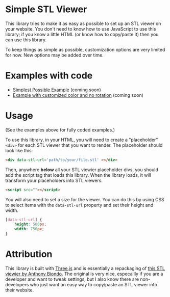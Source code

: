 # Simple STL Viewer

This library tries to make it as easy as possible to set up an STL viewer on your website. You don't need to know how to use JavaScript to use this library; if you know a little HTML (or know how to copy/paste it) then you can use this library.

To keep things as simple as possible, customization options are very limited for now. New options may be added over time.

# Examples with code
- [Simplest Possible Example](#) (coming soon)
- [Example with customized color and no rotation](#) (coming soon)

# Usage

(See the examples above for fully coded examples.)

To use this library, in your HTML, you will need to create a "placeholder" `<div>` for each STL viewer that you want to render. The placeholder should look like this:
```HTML
<div data-stl-url='path/to/your/file.stl' ></div>
```
Then, anywhere **below** all your STL viewier placeholder divs, you should add the script tag that loads this library. When the library loads, it will transform your placeholders into STL viewers.
```HTML
<script src=""></script>
```

You will also need to set a size for the viewer. You can do this by using CSS to select items with the `data-stl-url` property and set their height and width.
```CSS
[data-stl-url] {
	height: 500px;
	width: 750px;
}
```

# Attribution
This library is built with [Three.js](https://threejs.org/docs/) and is essentially a repackaging of [this STL viewier by Anthony Biondo](https://tonybox.net/posts/simple-stl-viewer/). The original is very nice, especailly if you are a developer and want to tweak settings, but I also know there are non-developers who just want an easy way to copy/paste an STL viewer into their website.